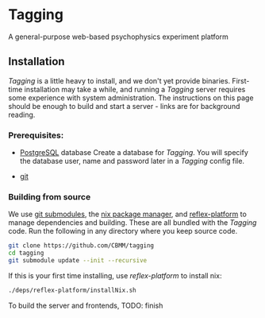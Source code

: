 # Tagging

A general-purpose web-based psychophysics experiment platform

## Installation

*Tagging* is a little heavy to install, and we don't yet provide binaries. First-time installation may take a while, and running a *Tagging* server requires some experience with system administration. The instructions on this page should be enough to build and start a server - links are for background reading.

### Prerequisites:

 - [PostgreSQL](https://postgresql.org) database
   Create a database for *Tagging*. You will specify the database user, name and password later in a *Tagging* config file.

 - [git](https://git-scm.com)

### Building from source

We use [git submodules](https://git-scm.com/book/en/v2/Git-Tools-Submodules), the [nix package manager](https://nixos.org/nix/), and [reflex-platform](https://github.com/reflex-frp/reflex-platform) to manage dependencies and building. These are all bundled with the *Tagging* code. Run the following in any directory where you keep source code.

```bash
git clone https://github.com/CBMM/tagging
cd tagging
git submodule update --init --recursive
```

If this is your first time installing, use *reflex-platform* to install nix:

```bash
./deps/reflex-platform/installNix.sh
```

To build the server and frontends, TODO: finish 
